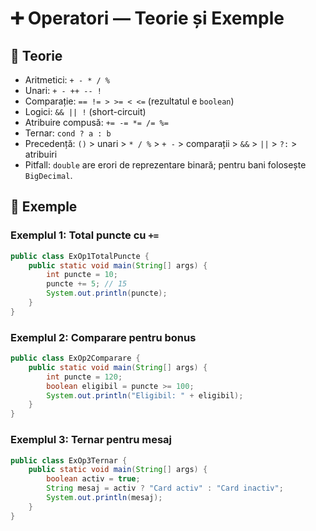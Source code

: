 # ➕ Operatori — Teorie și Exemple

## 📘 Teorie

- Aritmetici: `+ - * / %`
- Unari: `+ - ++ -- !`
- Comparație: `== != > >= < <=` (rezultatul e `boolean`)
- Logici: `&& || !` (short-circuit)
- Atribuire compusă: `+= -= *= /= %=`
- Ternar: `cond ? a : b`
- Precedență: `()` > unari > `* / %` > `+ -` > comparații > `&&` > `||` > `?:` > atribuiri
- Pitfall: `double` are erori de reprezentare binară; pentru bani folosește `BigDecimal`.

## 🔎 Exemple

### Exemplul 1: Total puncte cu `+=`

```java
public class ExOp1TotalPuncte {
    public static void main(String[] args) {
        int puncte = 10;
        puncte += 5; // 15
        System.out.println(puncte);
    }
}
```

### Exemplul 2: Comparare pentru bonus

```java
public class ExOp2Comparare {
    public static void main(String[] args) {
        int puncte = 120;
        boolean eligibil = puncte >= 100;
        System.out.println("Eligibil: " + eligibil);
    }
}
```

### Exemplul 3: Ternar pentru mesaj

```java
public class ExOp3Ternar {
    public static void main(String[] args) {
        boolean activ = true;
        String mesaj = activ ? "Card activ" : "Card inactiv";
        System.out.println(mesaj);
    }
}
```
